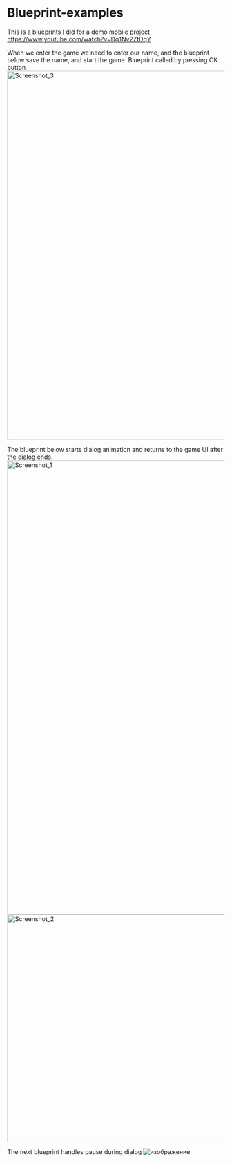 # Blueprint-examples
This is a blueprints I did for a demo mobile project https://www.youtube.com/watch?v=Dq1Nv2ZtDqY

When we enter the game we need to enter our name, and the blueprint below save the name, and start the game.
Blueprint called by pressing OK button
<img width="854" alt="Screenshot_3" src="https://github.com/SiriusJoker/Blueprint-examples/assets/38983774/3cdbe351-dabf-41a1-889b-95e43a33efb6">

The blueprint below starts dialog animation and returns to the game UI after the dialog ends.
<img width="1051" alt="Screenshot_1" src="https://github.com/SiriusJoker/Blueprint-examples/assets/38983774/126b249f-1431-48d1-8f34-082829b00df2">
<img width="527" alt="Screenshot_2" src="https://github.com/SiriusJoker/Blueprint-examples/assets/38983774/780852b4-5d1c-456d-b17d-a50be322e089">

The next blueprint handles pause during dialog
![изображение](https://github.com/SiriusJoker/Blueprint-examples/assets/38983774/a90043fd-c931-4f00-b9f5-bff6bb1240cd)

